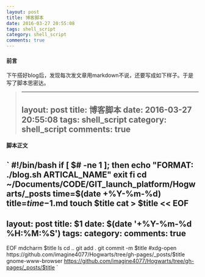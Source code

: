 ```yaml
---
layout: post
title: 博客脚本
date: 2016-03-27 20:55:08
tags: shell_script
category: shell_script
comments: true
---
```



#### 前言

 下午搭好blog后，发现每次发文章用markdown不说，还要写成如下样子。于是写了脚本思密达。
 
> ---
>
> layout: post
> title: 博客脚本
> date: 2016-03-27 20:55:08
> tags: shell_script
> category: shell_script
> comments: true
> ---

#### 脚本正文

`
#!/bin/bash
if [ $# -ne 1 ]; then
	echo "FORMAT: ./blog.sh ARTICAL_NAME"
	exit
fi
cd ~/Documents/CODE/GIT_launch_platform/Hogwarts/_posts
time=$(date +%Y-%m-%d)
title=$time-$1.md
touch $title
cat > $title << EOF
---
layout: post
title: $1
date: $(date '+%Y-%m-%d %H:%M:%S')
tags: 
category: 
comments: true
---


EOF
mdcharm $title
ls
cd ..
git add .
git commit -m $title
#xdg-open https://github.com/imagine4077/Hogwarts/tree/gh-pages/_posts/$title
gnome-www-browser https://github.com/imagine4077/Hogwarts/tree/gh-pages/_posts/$title
`
